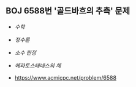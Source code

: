 ## BOJ 6588번 '골드바흐의 추측' 문제 

* _수학_
* _정수론_
* _소수 판정_
* _에라토스테네스의 체_

* https://www.acmicpc.net/problem/6588
